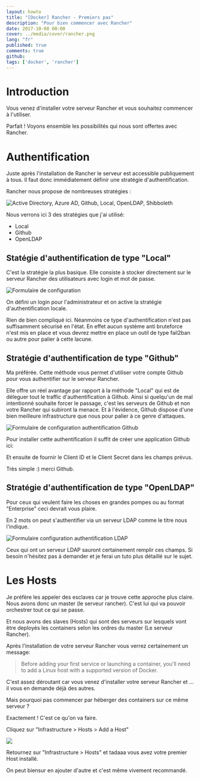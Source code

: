 ```yaml
---
layout: howto
title: "[Docker] Rancher - Premiers pas"
description: "Pour bien commencer avec Rancher"
date: 2017-10-08 00:00
cover: ../media/cover/rancher.png
lang: "fr"
published: true
comments: true
github: 
tags: ['docker', 'rancher']
---
```


# Introduction

Vous venez d'installer votre serveur Rancher et vous souhaitez commencer à l'utiliser.

Parfait ! Voyons ensemble les possibilités qui nous sont offertes avec Rancher.

# Authentification

Juste après l'installation de Rancher le serveur est accessible publiquement à tous. Il faut donc immédiatement
 définir une stratégie d'authentification.

Rancher nous propose de nombreuses stratégies :

![Active Directory, Azure AD, Github, Local, OpenLDAP, Shibboleth](/media/howto/rancher-auth-strategies.png)

Nous verrons ici 3 des stratégies que j'ai utilisé:

* Local
* Github
* OpenLDAP

## Statégie d'authentification de type "Local"

C'est la stratégie la plus basique. Elle consiste à stocker directement sur le serveur
Rancher des utilisateurs avec login et mot de passe.

![Formulaire de configuration](/media/howto/rancher-local-auth.png)

On défini un login pour l'administrateur et on active la stratégie d'authentification locale.

Rien de bien compliqué ici. Néanmoins ce type d'authentification n'est pas
suffisamment sécurisé en l'état. En effet aucun système anti bruteforce n'est mis en place et vous
devrez mettre en place un outil de type fail2ban ou autre pour palier à cette lacune.

## Stratégie d'authentification de type "Github"

Ma préférée. Cette méthode vous permet d'utiliser votre compte Github pour vous authentifier sur le
serveur Rancher.

Elle offre un réel avantage par rapport à la méthode "Local" qui est de déleguer tout le traffic
 d'authentification à Github. Ainsi si quelqu'un de mal intentionné souhaite forcer le passage, c'est
 les serveurs de Github et non votre Rancher qui subiront la menace. Et à l'évidence, Github dispose d'une
 bien meilleure infrastructure que nous pour palier à ce genre d'attaques.

![Formulaire de configuration authentification Github](/media/howto/rancher-github-auth.png)

Pour installer cette authentification il suffit de créer une application Github ici:


Et ensuite de fournir le Client ID et le Client Secret dans les champs prévus.

Très simple :) merci Github.

## Stratégie d'authentification de type "OpenLDAP"

Pour ceux qui veulent faire les choses en grandes pompes ou au format "Enterprise" ceci devrait
vous plaire.

En 2 mots on peut s'authentifier via un serveur LDAP comme le titre nous l'indique.

![Formulaire configuration authentification LDAP](/media/howto/rancher-ldap-auth.png)

Ceux qui ont un serveur LDAP sauront certainement remplir ces champs. Si besoin n'hésitez pas à demander
et je ferai un tuto plus détaillé sur le sujet.

# Les Hosts

Je préfère les appeler des esclaves car je trouve cette approche plus claire. Nous avons donc un master (le serveur rancher).
C'est lui qui va pouvoir orchestrer tout ce qui se passe.

Et nous avons des slaves (Hosts) qui sont des serveurs sur lesquels vont être deployés les containers selon les ordres du master (Le serveur Rancher).

Après l'installation de votre serveur Rancher vous verrez certainement un message:

> Before adding your first service or launching a container, you'll need to add a Linux host with a supported version of Docker.

C'est assez déroutant car vous venez d'installer votre serveur Rancher et ... il vous en demande déjà des autres.

Mais pourquoi pas commencer par héberger des containers sur ce même serveur ?

Exactement ! C'est ce qu'on va faire.

Cliquez sur "Infrastructure > Hosts > Add a Host"

![](/media/howto/rancher-add-master-as-host.png)

Retournez sur "Infrastructure > Hosts" et tadaaa vous avez votre premier Host installé.

On peut biensur en ajouter d'autre et c'est même vivement recommandé.



